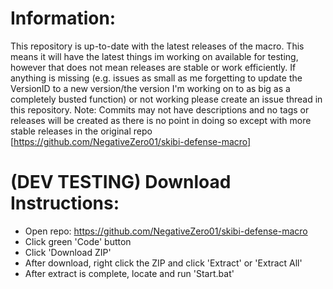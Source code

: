 # Information:
This repository is up-to-date with the latest releases of the macro.
This means it will have the latest things im working on available for testing, however that does not mean releases are stable or work efficiently.
If anything is missing (e.g. issues as small as me forgetting to update the VersionID to a new version/the version I'm working on to as big as a completely busted function) or not working please create an issue thread in this repository.
Note: Commits may not have descriptions and no tags or releases will be created as there is no point in doing so except with more stable releases in the original repo [https://github.com/NegativeZero01/skibi-defense-macro]

# (DEV TESTING) Download Instructions:
- Open repo: https://github.com/NegativeZero01/skibi-defense-macro
- Click green 'Code' button
- Click 'Download ZIP'
- After download, right click the ZIP and click 'Extract' or 'Extract All'
- After extract is complete, locate and run 'Start.bat'
